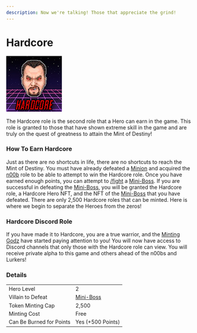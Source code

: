 ```yaml
---
description: Now we're talking! Those that appreciate the grind!
---
```


# Hardcore

![Hardcore Role #10126](../../.gitbook/assets/10126.png)

The Hardcore role is the second role that a Hero can earn in the game. This role is granted to those that have shown extreme skill in the game and are truly on the quest of greatness to attain the Mint of Destiny!

### How To Earn Hardcore

Just as there are no shortcuts in life, there are no shortcuts to reach the Mint of Destiny. You must have already defeated a [Minion](../villains/minion/) and acquired the [n00b](n00b.md) role to be able to attempt to win the Hardcore role. Once you have earned enough points, you can attempt to [/fight](../../discord-bot/fight.md) a [Mini-Boss](../villains/mini-boss.md). If you are successful in defeating the [Mini-Boss](../villains/mini-boss.md), you will be granted the Hardcore role, a Hardcore Hero NFT, and the NFT of the [Mini-Boss](../villains/mini-boss.md) that you have defeated. There are only 2,500 Hardcore roles that can be minted. Here is where we begin to separate the Heroes from the zeros!

### Hardcore Discord Role

If you have made it to Hardcore, you are a true warrior, and the [Minting Godz](../../about/minting-godz.md) have started paying attention to you! You will now have access to Discord channels that only those with the Hardcore role can view. You will receive private alpha to this game and others ahead of the n00bs and Lurkers!

### Details

|                          |                                       |
| ------------------------ | ------------------------------------- |
| Hero Level               | 2                                     |
| Villain to Defeat        | [Mini-Boss](../villains/mini-boss.md) |
| Token Minting Cap        | 2,500                                 |
| Minting Cost             | Free                                  |
| Can Be Burned for Points | Yes (+500 Points)                     |

